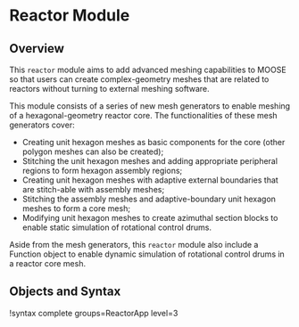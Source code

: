 # Reactor Module

## Overview

This `reactor` module aims to add advanced meshing capabilities to MOOSE so that users can create complex-geometry meshes that are related to reactors without turning to external meshing software.

This module consists of a series of new mesh generators to enable meshing of a hexagonal-geometry reactor core. The functionalities of these mesh generators cover:

- Creating unit hexagon meshes as basic components for the core (other polygon meshes can also be created);
- Stitching the unit hexagon meshes and adding appropriate peripheral regions to form hexagon assembly regions;
- Creating unit hexagon meshes with adaptive external boundaries that are stitch-able with assembly meshes;
- Stitching the assembly meshes and adaptive-boundary unit hexagon meshes to form a core mesh;
- Modifying unit hexagon meshes to create azimuthal section blocks to enable static simulation of rotational control drums.

Aside from the mesh generators, this `reactor` module also include a Function object to enable dynamic simulation of rotational control drums in a reactor core mesh.

## Objects and Syntax

!syntax complete groups=ReactorApp level=3
